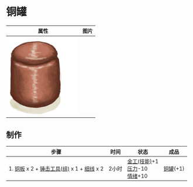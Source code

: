 # 铜罐  
>   
  
  属性  |   图片   
 ----  |  ----:   
   |  ![](Sprite/CopperJar.png)   
  
## 制作  
步骤  |  时间  |  状态  |  成品  
----  |  ----  |  ----  |  ----  
1. [铜板](CopperSheet.md) x 2 + [锤击工具(组)](GpTag_Hammer.md) x 1 + [细线](CordFiber.md) x 2  |  2小时  |  [金工(技能)](Skill_Metalworking.md)+1<br>[压力](Stress.md)-10<br>[情绪](Morale.md)+10  |  [铜罐](CopperJar.md)(+1)  
